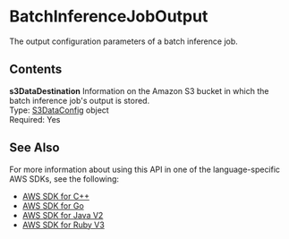 # BatchInferenceJobOutput<a name="API_BatchInferenceJobOutput"></a>

The output configuration parameters of a batch inference job\.

## Contents<a name="API_BatchInferenceJobOutput_Contents"></a>

 **s3DataDestination**   <a name="personalize-Type-BatchInferenceJobOutput-s3DataDestination"></a>
Information on the Amazon S3 bucket in which the batch inference job's output is stored\.  
Type: [S3DataConfig](API_S3DataConfig.md) object  
Required: Yes

## See Also<a name="API_BatchInferenceJobOutput_SeeAlso"></a>

For more information about using this API in one of the language\-specific AWS SDKs, see the following:
+  [ AWS SDK for C\+\+](https://docs.aws.amazon.com/goto/SdkForCpp/personalize-2018-05-22/BatchInferenceJobOutput) 
+  [ AWS SDK for Go](https://docs.aws.amazon.com/goto/SdkForGoV1/personalize-2018-05-22/BatchInferenceJobOutput) 
+  [ AWS SDK for Java V2](https://docs.aws.amazon.com/goto/SdkForJavaV2/personalize-2018-05-22/BatchInferenceJobOutput) 
+  [ AWS SDK for Ruby V3](https://docs.aws.amazon.com/goto/SdkForRubyV3/personalize-2018-05-22/BatchInferenceJobOutput) 